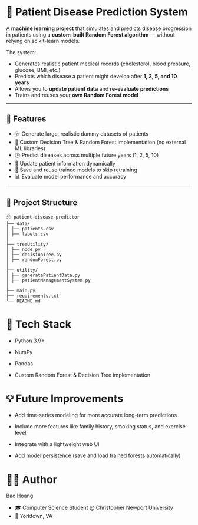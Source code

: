 # 🧠 Patient Disease Prediction System

A **machine learning project** that simulates and predicts disease progression in patients using a **custom-built Random Forest algorithm** — without relying on scikit-learn models.  

The system:
- Generates realistic patient medical records (cholesterol, blood pressure, glucose, BMI, etc.)
- Predicts which disease a patient might develop after **1, 2, 5, and 10 years**
- Allows you to **update patient data** and **re-evaluate predictions**
- Trains and reuses your **own Random Forest model**

---

## 🚀 Features
- 🩺 Generate large, realistic dummy datasets of patients  
- 🤖 Custom Decision Tree & Random Forest implementation (no external ML libraries)  
- 🕒 Predict diseases across multiple future years (1, 2, 5, 10)  
- 🔁 Update patient information dynamically  
- 💾 Save and reuse trained models to skip retraining  
- 📊 Evaluate model performance and accuracy  

---

## 📂 Project Structure
```
📦 patient-disease-predictor
├── data/
│ ├── patients.csv
│ ├── labels.csv
│
├── treeUtility/
│ ├── node.py
│ ├── decisionTree.py
│ ├── randomForest.py
│
├── utility/
│ ├── generatePatientData.py
│ ├── patientManagementSystem.py
│
├── main.py
├── requirements.txt
└── README.md
```
# 🧰 Tech Stack

- Python 3.9+

- NumPy

- Pandas

- Custom Random Forest & Decision Tree implementation

# 💡 Future Improvements

- Add time-series modeling for more accurate long-term predictions

- Include more features like family history, smoking status, and exercise level

- Integrate with a lightweight web UI 

- Add model persistence (save and load trained forests automatically)

# 🧑‍💻 Author

Bao Hoang
- 🎓 Computer Science Student @ Christopher Newport University
- 📍 Yorktown, VA

